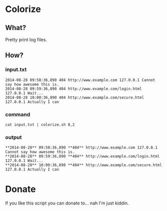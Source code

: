 # Colorize

## What?

Pretty print log files.

## How?

### input.txt

    2014-08-28 09:58:36,890 404 http://www.example.com 127.0.0.1 Cannot say how awesome this is.
    2014-08-28 09:59:36,890 404 http://www.example.com/login.html 127.0.0.1 Wait...
    2014-08-28 10:00:36,890 404 http://www.example.com/secure.html 127.0.0.1 Actually I can

### command

    cat input.txt | colorize.sh 0,2

### output

    **2014-08-28** 09:58:36,890 **404** http://www.example.com 127.0.0.1 Cannot say how awesome this is.
    **2014-08-28** 09:59:36,890 **404** http://www.example.com/login.html 127.0.0.1 Wait...
    **2014-08-28** 10:00:36,890 **404** http://www.example.com/secure.html 127.0.0.1 Actually I can


# Donate

If you like this script you can donate to... nah I'm just kiddin.
